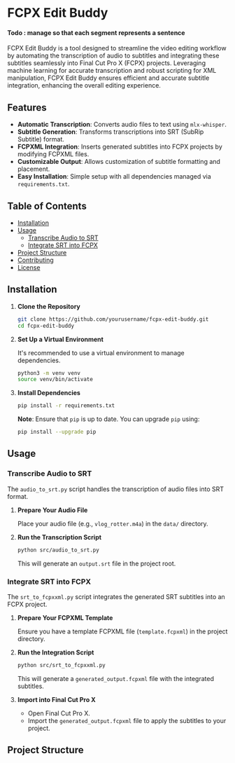 # FCPX Edit Buddy

#### Todo : manage so that each segment represents a sentence

FCPX Edit Buddy is a tool designed to streamline the video editing workflow by automating the transcription of audio to subtitles and integrating these subtitles seamlessly into Final Cut Pro X (FCPX) projects. Leveraging machine learning for accurate transcription and robust scripting for XML manipulation, FCPX Edit Buddy ensures efficient and accurate subtitle integration, enhancing the overall editing experience.

## Features

- **Automatic Transcription**: Converts audio files to text using `mlx-whisper`.
- **Subtitle Generation**: Transforms transcriptions into SRT (SubRip Subtitle) format.
- **FCPXML Integration**: Inserts generated subtitles into FCPX projects by modifying FCPXML files.
- **Customizable Output**: Allows customization of subtitle formatting and placement.
- **Easy Installation**: Simple setup with all dependencies managed via `requirements.txt`.

## Table of Contents

- [Installation](#installation)
- [Usage](#usage)
  - [Transcribe Audio to SRT](#transcribe-audio-to-srt)
  - [Integrate SRT into FCPX](#integrate-srt-into-fcpx)
- [Project Structure](#project-structure)
- [Contributing](#contributing)
- [License](#license)

## Installation

1. **Clone the Repository**

   ```bash
   git clone https://github.com/yourusername/fcpx-edit-buddy.git
   cd fcpx-edit-buddy
   ```

2. **Set Up a Virtual Environment**

   It's recommended to use a virtual environment to manage dependencies.

   ```bash
   python3 -m venv venv
   source venv/bin/activate
   ```

3. **Install Dependencies**

   ```bash
   pip install -r requirements.txt
   ```

   **Note**: Ensure that `pip` is up to date. You can upgrade `pip` using:

   ```bash
   pip install --upgrade pip
   ```

## Usage

### Transcribe Audio to SRT

The `audio_to_srt.py` script handles the transcription of audio files into SRT format.

1. **Prepare Your Audio File**

   Place your audio file (e.g., `vlog_rotter.m4a`) in the `data/` directory.

2. **Run the Transcription Script**

   ```bash
   python src/audio_to_srt.py
   ```

   This will generate an `output.srt` file in the project root.

### Integrate SRT into FCPX

The `srt_to_fcpxxml.py` script integrates the generated SRT subtitles into an FCPX project.

1. **Prepare Your FCPXML Template**

   Ensure you have a template FCPXML file (`template.fcpxml`) in the project directory.

2. **Run the Integration Script**

   ```bash
   python src/srt_to_fcpxxml.py
   ```

   This will generate a `generated_output.fcpxml` file with the integrated subtitles.

3. **Import into Final Cut Pro X**

   - Open Final Cut Pro X.
   - Import the `generated_output.fcpxml` file to apply the subtitles to your project.

## Project Structure
